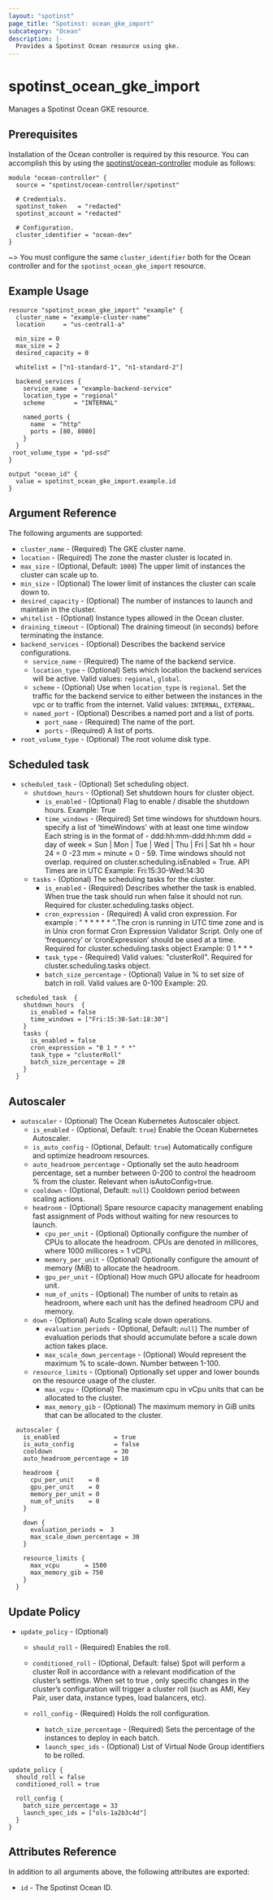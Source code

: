 ```yaml
---
layout: "spotinst"
page_title: "Spotinst: ocean_gke_import"
subcategory: "Ocean"
description: |-
  Provides a Spotinst Ocean resource using gke.
---
```


# spotinst\_ocean\_gke\_import

Manages a Spotinst Ocean GKE resource.

## Prerequisites

Installation of the Ocean controller is required by this resource. You can accomplish this by using the [spotinst/ocean-controller](https://registry.terraform.io/modules/spotinst/ocean-controller/spotinst) module as follows:

```hcl
module "ocean-controller" {
  source = "spotinst/ocean-controller/spotinst"

  # Credentials.
  spotinst_token   = "redacted"
  spotinst_account = "redacted"

  # Configuration.
  cluster_identifier = "ocean-dev"
}
```

~> You must configure the same `cluster_identifier` both for the Ocean controller and for the `spotinst_ocean_gke_import` resource.

## Example Usage

```hcl
resource "spotinst_ocean_gke_import" "example" {
  cluster_name = "example-cluster-name"
  location     = "us-central1-a"
  
  min_size = 0
  max_size = 2
  desired_capacity = 0
  
  whitelist = ["n1-standard-1", "n1-standard-2"]
  
  backend_services {
    service_name  = "example-backend-service"
    location_type = "regional"
    scheme        = "INTERNAL"
    
    named_ports {
      name  = "http"
      ports = [80, 8080]
    }
  }
 root_volume_type = "pd-ssd"
}
```

```
output "ocean_id" {
  value = spotinst_ocean_gke_import.example.id
}
```

## Argument Reference

The following arguments are supported:

* `cluster_name` - (Required) The GKE cluster name.
* `location` - (Required) The zone the master cluster is located in. 
* `max_size` - (Optional, Default: `1000`) The upper limit of instances the cluster can scale up to.
* `min_size` - (Optional) The lower limit of instances the cluster can scale down to.
* `desired_capacity` - (Optional) The number of instances to launch and maintain in the cluster. 
* `whitelist` - (Optional) Instance types allowed in the Ocean cluster.
* `draining_timeout` - (Optional) The draining timeout (in seconds) before terminating the instance.
* `backend_services` - (Optional) Describes the backend service configurations.
    * `service_name` - (Required) The name of the backend service.
    * `location_type` - (Optional) Sets which location the backend services will be active. Valid values: `regional`, `global`.
    * `scheme` - (Optional) Use when `location_type` is `regional`. Set the traffic for the backend service to either between the instances in the vpc or to traffic from the internet. Valid values: `INTERNAL`, `EXTERNAL`.
    * `named_port` - (Optional) Describes a named port and a list of ports.
        * `port_name` - (Required) The name of the port.
        * `ports` - (Required) A list of ports.
* `root_volume_type` - (Optional) The root volume disk type.

<a id="scheduled-task"></a>
## Scheduled task
* `scheduled_task` - (Optional) Set scheduling object.
    * `shutdown_hours` - (Optional) Set shutdown hours for cluster object.
        * `is_enabled` - (Optional)  Flag to enable / disable the shutdown hours.
                                     Example: True
        * `time_windows` - (Required) Set time windows for shutdown hours. specify a list of 'timeWindows' with at least one time window Each string is in the format of - ddd:hh:mm-ddd:hh:mm ddd = day of week = Sun | Mon | Tue | Wed | Thu | Fri | Sat hh = hour 24 = 0 -23 mm = minute = 0 - 59. Time windows should not overlap. required on cluster.scheduling.isEnabled = True. API Times are in UTC
                                      Example: Fri:15:30-Wed:14:30
    * `tasks` - (Optional) The scheduling tasks for the cluster.
        * `is_enabled` - (Required)  Describes whether the task is enabled. When true the task should run when false it should not run. Required for cluster.scheduling.tasks object.
        * `cron_expression` - (Required) A valid cron expression. For example : " * * * * * ".The cron is running in UTC time zone and is in Unix cron format Cron Expression Validator Script. Only one of ‘frequency’ or ‘cronExpression’ should be used at a time. Required for cluster.scheduling.tasks object
                                         Example: 0 1 * * *
        * `task_type` - (Required) Valid values: "clusterRoll". Required for cluster.scheduling.tasks object.
        * `batch_size_percentage` - (Optional)  Value in % to set size of batch in roll. Valid values are 0-100
                                                Example: 20.
                          
             
```hcl
  scheduled_task  {
    shutdown_hours  {
      is_enabled = false
      time_windows = ["Fri:15:30-Sat:18:30"]
    }
    tasks {
      is_enabled = false
      cron_expression = "0 1 * * *"
      task_type = "clusterRoll"
      batch_size_percentage = 20
    }
  }
```

<a id="autoscaler"></a>
## Autoscaler

* `autoscaler` - (Optional) The Ocean Kubernetes Autoscaler object.
    * `is_enabled` - (Optional, Default: `true`) Enable the Ocean Kubernetes Autoscaler.
    * `is_auto_config` - (Optional, Default: `true`) Automatically configure and optimize headroom resources.
    * `auto_headroom_percentage` - Optionally set the auto headroom percentage, set a number between 0-200 to control the headroom % from the cluster. Relevant when isAutoConfig=true.
    * `cooldown` - (Optional, Default: `null`) Cooldown period between scaling actions.
    * `headroom` - (Optional) Spare resource capacity management enabling fast assignment of Pods without waiting for new resources to launch.
        * `cpu_per_unit` - (Optional) Optionally configure the number of CPUs to allocate the headroom. CPUs are denoted in millicores, where 1000 millicores = 1 vCPU.
        * `memory_per_unit` - (Optional) Optionally configure the amount of memory (MiB) to allocate the headroom.
        * `gpu_per_unit` - (Optional) How much GPU allocate for headroom unit.
        * `num_of_units` - (Optional) The number of units to retain as headroom, where each unit has the defined headroom CPU and memory.
    * `down` - (Optional) Auto Scaling scale down operations.
        * `evaluation_periods` - (Optional, Default: `null`) The number of evaluation periods that should accumulate before a scale down action takes place.
        * `max_scale_down_percentage` - (Optional) Would represent the maximum % to scale-down. Number between 1-100.
    * `resource_limits` - (Optional) Optionally set upper and lower bounds on the resource usage of the cluster.
        * `max_vcpu` - (Optional) The maximum cpu in vCpu units that can be allocated to the cluster.
        * `max_memory_gib` - (Optional) The maximum memory in GiB units that can be allocated to the cluster.

```hcl
  autoscaler {
    is_enabled               = true
    is_auto_config           = false
    cooldown                 = 30
    auto_headroom_percentage = 10

    headroom {
      cpu_per_unit    = 0
      gpu_per_unit    = 0
      memory_per_unit = 0
      num_of_units    = 0
    }

    down {
      evaluation_periods =  3
      max_scale_down_percentage = 30
    }

    resource_limits {
      max_vcpu       = 1500
      max_memory_gib = 750
    }
  }
```

<a id="update-policy"></a>
## Update Policy

* `update_policy` - (Optional)
    * `should_roll` - (Required) Enables the roll.
    * `conditioned_roll` - (Optional, Default: false) Spot will perform a cluster Roll in accordance with a relevant modification of the cluster’s settings. When set to true , only specific changes in the cluster’s configuration will trigger a cluster roll (such as AMI, Key Pair, user data, instance types, load balancers, etc).

    * `roll_config` - (Required) Holds the roll configuration.
        * `batch_size_percentage` - (Required) Sets the percentage of the instances to deploy in each batch.
        * `launch_spec_ids` - (Optional) List of Virtual Node Group identifiers to be rolled.

```hcl
update_policy {
  should_roll = false
  conditioned_roll = true

  roll_config {
    batch_size_percentage = 33
    launch_spec_ids = ["ols-1a2b3c4d"]
  }
}
```

## Attributes Reference

In addition to all arguments above, the following attributes are exported:
* `id` - The Spotinst Ocean ID.
